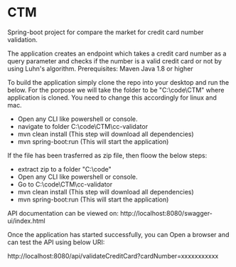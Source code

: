 # CTM
Spring-boot project for compare the market for credit card number validation.

The application creates an endpoint which takes a credit card number as a query parameter and checks if the number is a valid credit card or not by using Luhn's algorithm.
Prerequisites:
Maven
Java 1.8 or higher

To build the application simply clone the repo into your desktop and run the below. For the porpose we will take the folder to be "C:\code\CTM" where application is cloned. You need to change this accordingly for linux and mac.

- Open any CLI like powershell or console.
- navigate to folder C:\code\CTM\cc-validator
- mvn clean install (This step will download all dependencies)
- mvn spring-boot:run (This will start the application)


If the file has been trasferred as zip file, then floow the below steps:
- extract zip to a folder "C:\code"
- Open any CLI like powershell or console.
- Go to C:\code\CTM\cc-validator
- mvn clean install (This step will download all dependencies)
- mvn spring-boot:run (This will start the application)

API documentation can be viewed on:
http://localhost:8080/swagger-ui/index.html


Once the application has started successfully, you can Open a browser and can test the API using below URI:

http://localhost:8080/api/validateCreditCard?cardNumber=xxxxxxxxxxx


 
